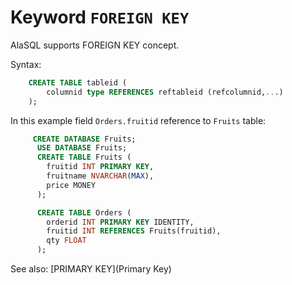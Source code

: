 # Keyword `FOREIGN KEY`

AlaSQL supports FOREIGN KEY concept.

Syntax:
```sql
    CREATE TABLE tableid (
        columnid type REFERENCES reftableid (refcolumnid,...)
    );
```

In this example field ```Orders.fruitid``` reference to ```Fruits``` table:
```sql
     CREATE DATABASE Fruits;
      USE DATABASE Fruits;
      CREATE TABLE Fruits (
        fruitid INT PRIMARY KEY,
        fruitname NVARCHAR(MAX),
        price MONEY
      );

      CREATE TABLE Orders (
        orderid INT PRIMARY KEY IDENTITY,
        fruitid INT REFERENCES Fruits(fruitid),
        qty FLOAT
      );
```

See also: [PRIMARY KEY](Primary Key)
